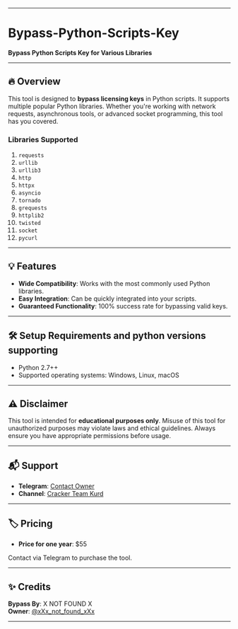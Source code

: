 
---

# Bypass-Python-Scripts-Key

**Bypass Python Scripts Key for Various Libraries**

---

## 🔥 Overview

This tool is designed to **bypass licensing keys** in Python scripts. It supports multiple popular Python libraries. Whether you're working with network requests, asynchronous tools, or advanced socket programming, this tool has you covered.

### Libraries Supported
1. `requests`
2. `urllib`
3. `urllib3`
4. `http`
5. `httpx`
6. `asyncio`
7. `tornado`
8. `grequests`
9. `httplib2`
10. `twisted`
11. `socket`
12. `pycurl`

---

## 💡 Features

- **Wide Compatibility**: Works with the most commonly used Python libraries.
- **Easy Integration**: Can be quickly integrated into your scripts.
- **Guaranteed Functionality**: 100% success rate for bypassing valid keys.


---

## 🛠️ Setup Requirements and python versions supporting

- Python 2.7++
- Supported operating systems: Windows, Linux, macOS

---

## ⚠️ Disclaimer

This tool is intended for **educational purposes only**. Misuse of this tool for unauthorized purposes may violate laws and ethical guidelines. Always ensure you have appropriate permissions before usage.

---

## 📬 Support

- **Telegram**: [Contact Owner](https://t.me/xXx_not_found_xXx)
- **Channel**: [Cracker Team Kurd](https://t.me/cracker_team_kurd)

---

## 🏷️ Pricing

- **Price for one year**: $55  

Contact via Telegram to purchase the tool.

---

## ✨ Credits

**Bypass By**: X NOT FOUND X  
**Owner**: [@xXx_not_found_xXx](https://t.me/xXx_not_found_xXx)

---
